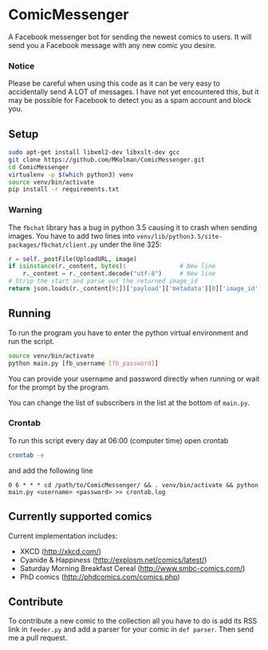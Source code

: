 # ComicMessenger
A Facebook messenger bot for sending the newest comics to users. It will send you a Facebook message with any new comic you desire.

### Notice
Please be careful when using this code as it can be very easy to accidentally
send A LOT of messages. I have not yet encountered this, but it may be possible
for Facebook to detect you as a spam account and block you.

## Setup
```bash
sudo apt-get install libxml2-dev libxslt-dev gcc
git clone https://github.com/MKolman/ComicMessenger.git
cd ComicMessenger
virtualenv -p $(which python3) venv
source venv/bin/activate
pip install -r requirements.txt
```
### Warning
The `fbchat` library has a bug in python 3.5 causing it to crash when sending
images. You have to add two lines into
`venv/lib/python3.5/site-packages/fbchat/client.py` under the line 325:

```python
r = self._postFile(UploadURL, image)
if isinstance(r._content, bytes):               # New line
    r._content = r._content.decode("utf-8")     # New line
# Strip the start and parse out the returned image_id
return json.loads(r._content[9:])['payload']['metadata'][0]['image_id']
```

## Running
To run the program you have to enter the python virtual environment and run the
script.

```bash
source venv/bin/activate
python main.py [fb_username [fb_password]]
```
You can provide your username and password directly when running or wait for
the prompt by the program.

You can change the list of subscribers in the list at the bottom of `main.py`.

### Crontab
To run this script every day at 06:00 (computer time) open crontab
```bash
crontab -e
```
and add the following line
```
0 6 * * * cd /path/to/ComicMessenger/ && . venv/bin/activate && python main.py <username> <password> >> crontab.log
```

## Currently supported comics
Current implementation includes:
 - XKCD (http://xkcd.com/)
 - Cyanide & Happiness (http://explosm.net/comics/latest/)
 - Saturday Morning Breakfast Cereal (http://www.smbc-comics.com/)
 - PhD comics (http://phdcomics.com/comics.php)

## Contribute
To contribute a new comic to the collection all you have to do is add its
RSS link in `feeder.py` and add a parser for your comic in `def parser`.
Then send me a pull request.
